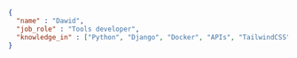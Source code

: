 ```json
{
  "name" : "Dawid",
  "job_role" : "Tools developer",
  "knowledge_in" : ["Python", "Django", "Docker", "APIs", "TailwindCSS"],
}
```

<!--
**himalczyk/himalczyk** is a ✨ _special_ ✨ repository because its `README.md` (this file) appears on your GitHub profile.

Here are some ideas to get you started:

- 🔭 I’m currently working on ...
- 🌱 I’m currently learning ...
- 👯 I’m looking to collaborate on ...
- 🤔 I’m looking for help with ...
- 💬 Ask me about ...
- 📫 How to reach me: ...
- 😄 Pronouns: ...
- ⚡ Fun fact: ...
-->
